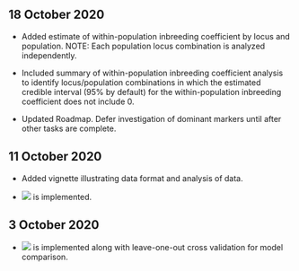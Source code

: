 ## 18 October 2020

- Added estimate of within-population inbreeding coefficient by locus
  and population. NOTE: Each population locus combination is analyzed
  independently.
  
- Included summary of within-population inbreeding coefficient
  analysis to identify locus/population combinations in which the
  estimated credible interval (95% by default) for the
  within-population inbreeding coefficient does not include 0.  
  
- Updated Roadmap. Defer investigation of dominant markers until after
  other tasks are complete.

## 11 October 2020

- Added vignette illustrating data format and analysis of data. 

- <img
   src="https://render.githubusercontent.com/render/math?math=\theta=0">
   is implemented.

## 3 October 2020

- <img src="https://render.githubusercontent.com/render/math?math=f=0">
   is implemented along with leave-one-out cross validation for model
   comparison.


   
